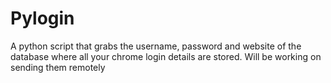 # Pylogin
A python script that grabs the username, password and website of the database where all your chrome login details are stored. Will be working on sending them remotely

